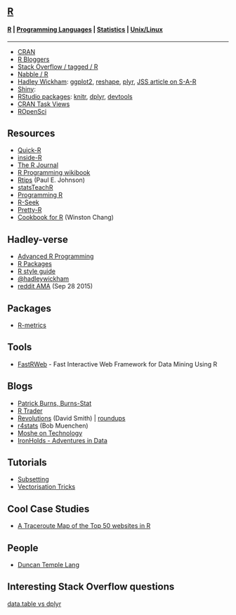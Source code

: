 ## [R](http://www.r-project.org/)

#### [R](https://github.com/evmo/DataScienceResources/blob/master/R.md) | [Programming Languages](https://github.com/evmo/DataScienceResources/blob/master/ProgLangs.md) | [Statistics](https://github.com/evmo/DataScienceResources/blob/master/Statistics.md) | [Unix/Linux](https://github.com/evmo/DataScienceResources/blob/master/UnixLinux.md)

---

- [CRAN](https://cran.rstudio.com/)
- [R Bloggers](http://r-bloggers.com/)
- [Stack Overflow / tagged / R](http://stackoverflow.com/questions/tagged/r)
- [Nabble / R](http://r.789695.n4.nabble.com/)
- [Hadley Wickham](http://had.co.nz/): [ggplot2](http://ggplot2.org), [reshape](https://github.com/hadley/reshape), [plyr](http://plyr.had.co.nz/), [JSS article on S-A-R](http://www.jstatsoft.org/v40/i01/)
- [Shiny](http://shiny.rstudio.com/): 
- [RStudio packages](http://www.rstudio.com/products/rpackages/): [knitr](http://yihui.name/knitr/), [dplyr](https://github.com/hadley/dplyr), [devtools](http://www.rstudio.com/products/rpackages/devtools/)
- [CRAN Task Views](https://cran.r-project.org/web/views/)
- [ROpenSci](https://ropensci.org/)

## Resources

- [Quick-R](http://www.statmethods.net/index.html)
- [inside-R](http://www.inside-r.org/)
- [The R Journal](http://journal.r-project.org/index.html)
- [R Programming wikibook](http://en.wikibooks.org/wiki/R_Programming)
- [Rtips](http://pj.freefaculty.org/R/Rtips.html) (Paul E. Johnson)
- [statsTeachR](http://statsteachr.org/)
- [Programming R](http://www.programmingr.com/)
- [R-Seek](http://www.rseek.org/)
- [Pretty-R](http://www.inside-r.org/pretty-r/tool)
- [Cookbook for R](http://www.cookbook-r.com/) (Winston Chang)

## Hadley-verse

- [Advanced R Programming](http://adv-r.had.co.nz/)
- [R Packages](http://r-pkgs.had.co.nz/)
- [R style guide](http://adv-r.had.co.nz/Style.html)
- [@hadleywickham](http://twitter.com/hadleywickham)
- [reddit AMA](https://www.reddit.com/r/dataisbeautiful/comments/3mp9r7/im_hadley_wickham_chief_scientist_at_rstudio_and/) (Sep 28 2015)

## Packages

- [R-metrics](https://www.rmetrics.org/)

## Tools

- [FastRWeb](http://www.rforge.net/FastRWeb/) - Fast Interactive Web Framework for Data Mining Using R

## Blogs

- [Patrick Burns, Burns-Stat](http://www.burns-stat.com/)
- [R Trader](http://thertrader.com/)
- [Revolutions](http://blog.revolutionanalytics.com/) (David Smith) |					[roundups](http://blog.revolutionanalytics.com/roundups/)
- [r4stats](http://r4stats.com/) (Bob Muenchen)
- [Moshe on Technology](http://technomosh.blogspot.com/)
- [IronHolds - Adventures in Data](http://ironholds.org/blog/)

## Tutorials

- [Subsetting](http://rpubs.com/daspringate/subsetting)
- [Vectorisation Tricks](http://rpubs.com/daspringate/vectorisation)

## Cool Case Studies

- [A Traceroute Map of the Top 50 websites in R](http://rstudio-pubs-static.s3.amazonaws.com/1039_84b00474341c4687ac1d756f1b012167.html)

## People

- [Duncan Temple Lang](http://anson.ucdavis.edu/~duncan/)

## Interesting Stack Overflow questions

[data.table vs dplyr](http://stackoverflow.com/questions/21435339/data-table-vs-dplyr-can-one-do-something-well-the-other-cant-or-does-poorly)

